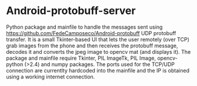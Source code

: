 Android-protobuff-server
========================

Python package and mainfile to handle the messages sent using https://github.com/FedeCamposeco/Android-protobuff UDP protobuff transfer. It is a small Tkinter-based UI that lets the user remotely (over TCP) grab images from the phone and then receives the protobuff message, decodes it and converts the jpeg image to opencv mat (and displays it). The package and mainfile require Tkinter, PIL ImageTk, PIL Image, opencv-python (>2.4)  and numpy packages. The ports used for the TCP/UDP connection are currentlty hardcoded into the mainfile and the IP is obtained using a working internet connection.